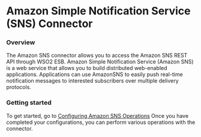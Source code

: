 # Amazon Simple Notification Service (SNS) Connector


### Overview 

The Amazon SNS connector allows you to access the Amazon SNS REST API through WSO2 ESB. Amazon Simple Notification Service
(Amazon SNS) is a web service that allows you to build distributed web-enabled applications. Applications can 
use AmazonSNS to easily push real-time notification messages to interested subscribers over multiple delivery protocols. 

### Getting started

To get started, go to [Configuring Amazon SNS Operations](doc/operation.md) Once you have completed your configurations, you can perform various operations with the connector.

